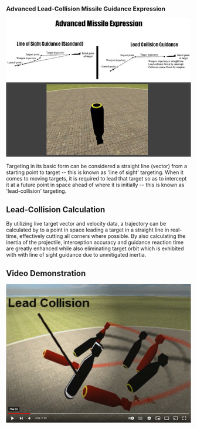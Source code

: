 ### Advanced Lead-Collision Missile Guidance Expression

![Lead-collision](https://github.com/TimIsabella/Gmod-AdvancedMissileExpression/blob/main/Lead-Collision.jpg)

Targeting in its basic form can be considered a straight line (vector) 
from a starting point to target -- this is known as 'line of sight' targeting.
When it comes to moving targets, it is required to lead that target so as
to intercept it at a future point in space ahead of where it is initially
-- this is known as 'lead-collision' targeting.

## Lead-Collision Calculation

By utilizing live target vector and velocity data, a trajectory can be calculated by
to a point in space leading a target in a straight line in real-time, effectively 
cutting all corners where possible. By also calculating the inertia of the projectile,
interception accuracy and guidance reaction time are greatly enhanced while also eliminating
target orbit which is exhibited with with line of sight guidance due to unmitigated inertia.

## Video Demonstration
[![Watch the video](https://github.com/TimIsabella/Gmod-AdvancedMissileExpression/blob/main/AME.png)](https://www.youtube.com/watch?v=8GuJDiRmCqA)
